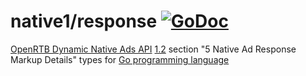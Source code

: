 # native1/response [![GoDoc](https://godoc.org/github.com/mxmCherry/openrtb/native/response?status.svg)](https://godoc.org/github.com/mxmCherry/openrtb/native/response)

[OpenRTB Dynamic Native Ads API](https://iabtechlab.com/standards/openrtb-native/) [1.2](https://iabtechlab.com/wp-content/uploads/2016/07/OpenRTB-Native-Ads-Specification-Final-1.2.pdf) section "5 Native Ad Response Markup Details" types for [Go programming language](https://golang.org/)
